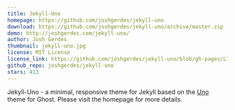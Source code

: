 ```yaml
---
title: Jekyll-Uno
homepage: https://github.com/joshgerdes/jekyll-uno
download: https://github.com/joshgerdes/jekyll-uno/archive/master.zip
demo: http://joshgerdes.com/jekyll-uno/
author: Josh Gerdes
thumbnail: jekyll-uno.jpg
license: MIT License
license_link: https://github.com/joshgerdes/jekyll-uno/blob/gh-pages/LICENSE
github_repo: joshgerdes/jekyll-uno
stars: 413
---
```


Jekyll-Uno - a minimal, responsive theme for Jekyll based on the
[Uno](https://github.com/daleanthony/Uno) theme for Ghost. Please visit
the homepage for more details.

